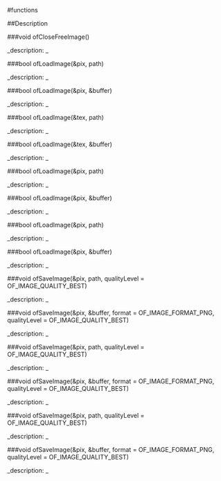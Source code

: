 #functions

##Description





<!----------------------------------------------------------------------------->

###void ofCloseFreeImage()

<!--
_syntax: ofCloseFreeImage()_
_name: ofCloseFreeImage_
_returns: void_
_returns_description: _
_parameters: _
_version_started: _
_version_deprecated: _
_summary: _
_constant: False_
_static: False_
_visible: False_
_advanced: False_
-->

_description: _







<!----------------------------------------------------------------------------->

###bool ofLoadImage(&pix, path)

<!--
_syntax: ofLoadImage(&pix, path)_
_name: ofLoadImage_
_returns: bool_
_returns_description: _
_parameters: ofPixels &pix, string path_
_version_started: _
_version_deprecated: _
_summary: _
_constant: False_
_static: False_
_visible: True_
_advanced: False_
-->

_description: _







<!----------------------------------------------------------------------------->

###bool ofLoadImage(&pix, &buffer)

<!--
_syntax: ofLoadImage(&pix, &buffer)_
_name: ofLoadImage_
_returns: bool_
_returns_description: _
_parameters: ofPixels &pix, const ofBuffer &buffer_
_version_started: _
_version_deprecated: _
_summary: _
_constant: False_
_static: False_
_visible: True_
_advanced: False_
-->

_description: _







<!----------------------------------------------------------------------------->

###bool ofLoadImage(&tex, path)

<!--
_syntax: ofLoadImage(&tex, path)_
_name: ofLoadImage_
_returns: bool_
_returns_description: _
_parameters: ofTexture &tex, string path_
_version_started: _
_version_deprecated: _
_summary: _
_constant: False_
_static: False_
_visible: True_
_advanced: False_
-->

_description: _







<!----------------------------------------------------------------------------->

###bool ofLoadImage(&tex, &buffer)

<!--
_syntax: ofLoadImage(&tex, &buffer)_
_name: ofLoadImage_
_returns: bool_
_returns_description: _
_parameters: ofTexture &tex, const ofBuffer &buffer_
_version_started: _
_version_deprecated: _
_summary: _
_constant: False_
_static: False_
_visible: True_
_advanced: False_
-->

_description: _







<!----------------------------------------------------------------------------->

###bool ofLoadImage(&pix, path)

<!--
_syntax: ofLoadImage(&pix, path)_
_name: ofLoadImage_
_returns: bool_
_returns_description: _
_parameters: ofFloatPixels &pix, string path_
_version_started: _
_version_deprecated: _
_summary: _
_constant: False_
_static: False_
_visible: True_
_advanced: False_
-->

_description: _







<!----------------------------------------------------------------------------->

###bool ofLoadImage(&pix, &buffer)

<!--
_syntax: ofLoadImage(&pix, &buffer)_
_name: ofLoadImage_
_returns: bool_
_returns_description: _
_parameters: ofFloatPixels &pix, const ofBuffer &buffer_
_version_started: _
_version_deprecated: _
_summary: _
_constant: False_
_static: False_
_visible: True_
_advanced: False_
-->

_description: _







<!----------------------------------------------------------------------------->

###bool ofLoadImage(&pix, path)

<!--
_syntax: ofLoadImage(&pix, path)_
_name: ofLoadImage_
_returns: bool_
_returns_description: _
_parameters: ofShortPixels &pix, string path_
_version_started: _
_version_deprecated: _
_summary: _
_constant: False_
_static: False_
_visible: True_
_advanced: False_
-->

_description: _







<!----------------------------------------------------------------------------->

###bool ofLoadImage(&pix, &buffer)

<!--
_syntax: ofLoadImage(&pix, &buffer)_
_name: ofLoadImage_
_returns: bool_
_returns_description: _
_parameters: ofShortPixels &pix, const ofBuffer &buffer_
_version_started: _
_version_deprecated: _
_summary: _
_constant: False_
_static: False_
_visible: True_
_advanced: False_
-->

_description: _







<!----------------------------------------------------------------------------->

###void ofSaveImage(&pix, path, qualityLevel = OF_IMAGE_QUALITY_BEST)

<!--
_syntax: ofSaveImage(&pix, path, qualityLevel = OF_IMAGE_QUALITY_BEST)_
_name: ofSaveImage_
_returns: void_
_returns_description: _
_parameters: ofPixels &pix, string path, ofImageQualityType qualityLevel=OF_IMAGE_QUALITY_BEST_
_version_started: _
_version_deprecated: _
_summary: _
_constant: False_
_static: False_
_visible: True_
_advanced: False_
-->

_description: _







<!----------------------------------------------------------------------------->

###void ofSaveImage(&pix, &buffer, format = OF_IMAGE_FORMAT_PNG, qualityLevel = OF_IMAGE_QUALITY_BEST)

<!--
_syntax: ofSaveImage(&pix, &buffer, format = OF_IMAGE_FORMAT_PNG, qualityLevel = OF_IMAGE_QUALITY_BEST)_
_name: ofSaveImage_
_returns: void_
_returns_description: _
_parameters: ofPixels &pix, ofBuffer &buffer, ofImageFormat format=OF_IMAGE_FORMAT_PNG, ofImageQualityType qualityLevel=OF_IMAGE_QUALITY_BEST_
_version_started: _
_version_deprecated: _
_summary: _
_constant: False_
_static: False_
_visible: True_
_advanced: False_
-->

_description: _







<!----------------------------------------------------------------------------->

###void ofSaveImage(&pix, path, qualityLevel = OF_IMAGE_QUALITY_BEST)

<!--
_syntax: ofSaveImage(&pix, path, qualityLevel = OF_IMAGE_QUALITY_BEST)_
_name: ofSaveImage_
_returns: void_
_returns_description: _
_parameters: ofFloatPixels &pix, string path, ofImageQualityType qualityLevel=OF_IMAGE_QUALITY_BEST_
_version_started: _
_version_deprecated: _
_summary: _
_constant: False_
_static: False_
_visible: True_
_advanced: False_
-->

_description: _







<!----------------------------------------------------------------------------->

###void ofSaveImage(&pix, &buffer, format = OF_IMAGE_FORMAT_PNG, qualityLevel = OF_IMAGE_QUALITY_BEST)

<!--
_syntax: ofSaveImage(&pix, &buffer, format = OF_IMAGE_FORMAT_PNG, qualityLevel = OF_IMAGE_QUALITY_BEST)_
_name: ofSaveImage_
_returns: void_
_returns_description: _
_parameters: ofFloatPixels &pix, ofBuffer &buffer, ofImageFormat format=OF_IMAGE_FORMAT_PNG, ofImageQualityType qualityLevel=OF_IMAGE_QUALITY_BEST_
_version_started: _
_version_deprecated: _
_summary: _
_constant: False_
_static: False_
_visible: True_
_advanced: False_
-->

_description: _







<!----------------------------------------------------------------------------->

###void ofSaveImage(&pix, path, qualityLevel = OF_IMAGE_QUALITY_BEST)

<!--
_syntax: ofSaveImage(&pix, path, qualityLevel = OF_IMAGE_QUALITY_BEST)_
_name: ofSaveImage_
_returns: void_
_returns_description: _
_parameters: ofShortPixels &pix, string path, ofImageQualityType qualityLevel=OF_IMAGE_QUALITY_BEST_
_version_started: _
_version_deprecated: _
_summary: _
_constant: False_
_static: False_
_visible: True_
_advanced: False_
-->

_description: _







<!----------------------------------------------------------------------------->

###void ofSaveImage(&pix, &buffer, format = OF_IMAGE_FORMAT_PNG, qualityLevel = OF_IMAGE_QUALITY_BEST)

<!--
_syntax: ofSaveImage(&pix, &buffer, format = OF_IMAGE_FORMAT_PNG, qualityLevel = OF_IMAGE_QUALITY_BEST)_
_name: ofSaveImage_
_returns: void_
_returns_description: _
_parameters: ofShortPixels &pix, ofBuffer &buffer, ofImageFormat format=OF_IMAGE_FORMAT_PNG, ofImageQualityType qualityLevel=OF_IMAGE_QUALITY_BEST_
_version_started: _
_version_deprecated: _
_summary: _
_constant: False_
_static: False_
_visible: True_
_advanced: False_
-->

_description: _







<!----------------------------------------------------------------------------->

